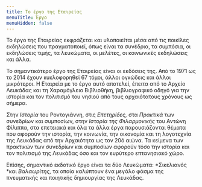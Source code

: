 ```yaml
---
title: Το έργο της Εταιρείας
menuTitle: Έργο
menuHidden: false
---
```


Το έργο της Εταιρείας εκφράζεται και υλοποιείται μέσα από τις ποικίλες εκδηλώσεις που πραγματοποιεί, όπως είναι τα συνέδρια, τα συμπόσια, οι εκδηλώσεις τιμής, τα λευκώματα, οι μελέτες, οι κοινωνικές εκδηλώσεις και άλλα.

Το σημαντικότερο έργο της Εταιρείας είναι οι εκδόσεις της. Από το 1971 ως το 2014 έχουν κυκλοφορηθεί 67 τόμοι, άλλοι ογκώδεις και άλλοι μικρότεροι. Η Εταιρεία με το έργο αυτό αποτελεί, έπειτα από το Αρχείο Λευκάδας και τη Χαραμόγλειο Βιβλιοθήκη, βιβλιογραφικό οδηγό για την ιστορία και τον πολιτισμό του νησιού από τους αρχαιότατους χρόνους ως σήμερα.

Στην *Ιστορία* του Ροντογιάννη, στις *Επετηρίδες,* στα *Πρακτικά* των συνεδρίων και συμποσίων, στην *Ιστορία της Φιλαρμονικής* του Αντώνη Φίλιππα, στα επετειακά και όλα τα άλλα έργα παρουσιάζονται θέματα που αφορούν την ιστορία, την κοινωνία, την οικονομία και τη λογοτεχνία της Λευκάδας από την Αρχαιότητα ως τον 20ό αιώνα. Τα κείμενα των πρακτικών των συνεδρίων και συμποσίων αφορούν τόσο την ιστορία και τον πολιτισμό της Λευκάδας όσο και τον ευρύτερο επτανησιακό χώρο.

Επίσης, σημαντικό εκδοτικό έργο είναι τα δύο Λευκώματα: *Σικελιανός *και *Βαλαωρίτης,* τα οποία καλύπτουν ένα μεγάλο φάσμα της πνευματικής και ποιητικής δημιουργίας της Λευκάδας.
